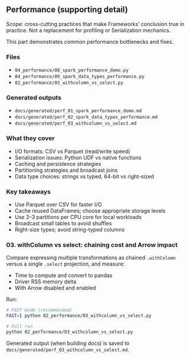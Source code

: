 ## Performance (supporting detail)

Scope: cross-cutting practices that make Frameworks’ conclusion true in practice. Not a replacement for profiling or Serialization mechanics.

This part demonstrates common performance bottlenecks and fixes.

### Files
- `04_performance/08_spark_performance_demo.py`
- `04_performance/09_spark_data_types_performance.py`
- `02_performance/03_withcolumn_vs_select.py`

### Generated outputs
- `docs/generated/perf_01_spark_performance_demo.md`
- `docs/generated/perf_02_spark_data_types_performance.md`
- `docs/generated/perf_03_withcolumn_vs_select.md`

### What they cover
- I/O formats: CSV vs Parquet (read/write speed)
- Serialization issues: Python UDF vs native functions
- Caching and persistence strategies
- Partitioning strategies and broadcast joins
- Data type choices: strings vs typed, 64-bit vs right-sized

### Key takeaways
- Use Parquet over CSV for faster I/O
- Cache reused DataFrames; choose appropriate storage levels
- Use 2–3 partitions per CPU core for local workloads
- Broadcast small tables to avoid shuffles
- Right-size types; avoid string-typed columns


### 03. withColumn vs select: chaining cost and Arrow impact

Compare expressing multiple transformations as chained `.withColumn` versus a single `.select` projection, and measure:

- Time to compute and convert to pandas
- Driver RSS memory delta
- With Arrow disabled and enabled

Run:

```bash
# FAST mode (recommended)
FAST=1 python 02_performance/03_withcolumn_vs_select.py

# Full run
python 02_performance/03_withcolumn_vs_select.py
```

Generated output (when building docs) is saved to `docs/generated/perf_03_withcolumn_vs_select.md`.

